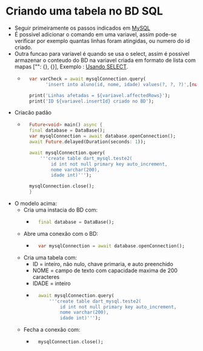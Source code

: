 # Criando uma tabela no BD SQL
- Seguir primeiramente os passos indicados em [MySQL](../../MYSQL.md)
- É possivel adicionar o comando em uma variavel, assim pode-se verificar por exemplo quantas linhas foram atingidas, ou numero do id criado.
- Outra funcao para variavel é quando se usa o select, assim é possivel armazenar o conteudo do BD na variavel criada em formato de lista com mapas ["": {}, {}], Exemplo : [Usando SELECT](../Modelos/Exibindo_dados_do_BD.md).
  - ```dart
      var varCheck = await mysqlConnection.query(
            'insert into aluno(id, nome, idade) values(?, ?, ?)',[null, 'nome', 0]);

      print('Linhas afetadas = ${variavel.affectedRows}');
      print('ID ${variavel.insertId} criado no BD');
      ```
- Criacão padão
    - ```dart
        Future<void> main() async {
        final database = DataBase();
        var mysqlConnection = await database.openConnection();
        await Future.delayed(Duration(seconds: 1));

        await mysqlConnection.query(
            '''create table dart_mysql.teste2(
                id int not null primary key auto_increment,
                nome varchar(200),
                idade int)''');

        mysqlConnection.close();
        }
        ```
- O modelo acima:
    - Cria uma instacia do BD com:
        - ```dart
            final database = DataBase();
            ```
    - Abre uma conexão com o BD:
        - ```dart
            var mysqlConnection = await database.openConnection();
            ```
    - Cria uma tabela com:
        - ID = inteiro, não nulo, chave primaria, e auto preenchido
        - NOME = campo de texto com capacidade maxima de 200 caracteres
        - IDADE = inteiro
        - ```dart
            await mysqlConnection.query(
                '''create table dart_mysql.teste2(
                    id int not null primary key auto_increment,
                    nome varchar(200),
                    idade int)''');
            ```
    - Fecha a conexão com:
        - ```dart
            mysqlConnection.close();
            ```   
